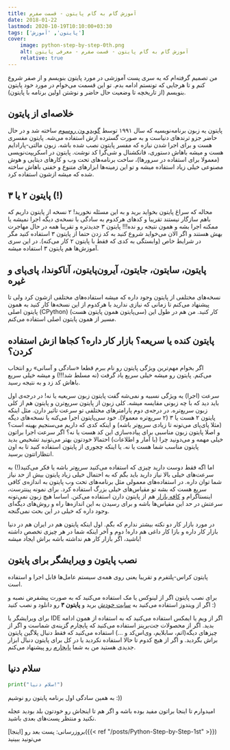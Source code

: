 ```yaml
---
title: آموزش گام به گام پایتون - قسمت صفرم
date: 2018-01-22
lastmod: 2020-10-19T10:10:00+03:30
tags: ['پایتون', 'آموزش']
cover:
    image: python-step-by-step-0th.png
    alt: آموزش گام به گام پایتون - قسمت صفرم - معرفی پایتون
    relative: true
---
```


من تصمیم گرفته‌ام که یه سری پست آموزشی در مورد پایتون بنویسم و از صفر شروع کنم و تا هرجایی که تونستم ادامه بدم. تو این قسمت می‌خوام در مورد خود پایتون بنویسم (از تاریخچه تا وضعیت حال حاضر و نوشتن اولین برنامه با پایتون).

## خلاصه‌ای از پایتون

پایتون یه زبون برنامه‌نویسیه که سال ۱۹۹۱ توسط [گویدو ون روسوم](https://gvanrossum.github.io/) ساخته شد و در حال حاضر جزو ترندهای دنیاست و به صورت گسترده ازش استفاده می‌شه. پایتون مفسری هست و برای اجرا شدن نیازه که مفسر پایتون نصب شده باشه. زبون مالتی-پارادایم هست و میشه باهاش دستوری، فانکشنال و شی‌گرا کد نوشت. پایتون در اسکریپت‌نویسی (معمولا برای استفاده در سرورها)، ساخت برنامه‌های تحت وب و کارهای دیتایی و هوش مصنوعی خیلی زیاد استفاده میشه و تو این زمینه‌ها ابزارهای متنوع و خفنی باهاش ساخته شده که میشه ازشون استفاده کرد.

## پایتون ۲ یا ۳ (!)

محاله که سراغ پایتون بخواید برید و به این مسئله نخورید!
۲ نسخه از پایتون داریم که باهم سازگار نیستند تقریبا و کدهای هرکدوم به سادگی با نسخه‌ی دیگه اجرا نمیشه یا ممکنه اجرا بشه و همون نتیجه رو نده!!!
پایتون ۳ جدیدتره و تقریبا همه در حال مهاجرت بهش هستند و اگر الان می‌خواید شروع کنید به کد زدن حتما از پایتون ۳ استفاده کنید مگر در شرایط خاص (وابستگی به کدی که فقط با پایتون ۲ کار می‌کنه). در این سری آموزش‌ها هم پایتون ۳ استفاده میشه.

## پایتون، سایتون، جایتون، آیرون‌پایتون، آناکوندا، پای‌پای و غیره

نسخه‌های مختلفی از پایتون وجود داره که میشه استفاده‌های مختلفی ازشون کرد ولی تا پیشنهاد می‌کنم تا زمانی که نیازی ندارید با هرکدوم از این نسخه‌ها کار کنید به همون پایتون اصلی (CPython) (سی‌پایتون همون پایتون هست) کار کنید. من هم در طول این مسیر از همون پایتون اصلی استفاده می‌کنم.

## پایتون کنده یا سریعه؟ بازار کار داره؟ کجاها ازش استفاده کردن؟

اگر بخوام مهم‌ترین ویژگی پایتون رو نام ببرم قطعا «سادگی و آسانی» رو انتخاب می‌کنم. پایتون رو میشه خیلی سریع یاد گرفت (نه مسلط شد!!!) و میشه خیلی سریع باهاش کد زد و به نتیجه رسید.

سرعت (اجرا) یه ویژگی نسبیه و نمی‌شه گفت پایتون زبون سریعیه یا نه! در درجه‌ی اول باید دید که با چه زبونی مقایسه میشه. کلی زبون از پایتون سریع‌ترن و پایتون هم از کلی زبون سریع‌تره. در درجه‌ی دوم پارامترهای مختلفی تو سرعت تاثیر دارن. مثل اینکه پایتون ۲ هست یا ۳ (۲ سریع‌تره معمولا). خود سی‌پایتون اجرا می‌کنه یا نسخه‌های دیگه (مثلا پای‌پای می‌تونه تا زیادی سریع‌تر باشه) و اینکه کدی که داریم می‌سنجیم بهینه است؟ و اصلا پایتون زبون مناسبی برای پیاده‌سازی این کد هست یا نه؟
اگر سرعت اجرا براتون خیلی مهمه و می‌دونید چرا (با آمار و اطلاعات) احتمالا خودتون بهتر می‌تونید تشخیص بدید پایتون مناسب شما هست یا نه. یا اینکه چجوری از پایتون استفاده کنید تا به اون انتظاراتتون برسید.

اما اگه فقط دوست دارید چیزی که استفاده می‌کنید سریع‌تر باشه یا فکر می‌کنید(!) به سرعت‌های خیلی بالا نیاز دارید باید بگم که به احتمال خیلی زیاد پایتون بیش از حد نیاز شما توان داره. در استفاده‌های معمولی مثل برنامه‌های تحت وب پایتون به اندازه‌ی کافی سریع هست که بشه تو مقیاس‌های خیلی بزرگ استفاده کرد. برای نمونه پینترست، اینستاگرام و [کافه بازار](https://tech.cafebazaar.ir/%D8%A7%D8%B2-%D9%87%D8%B2%D8%A7%D8%B1%D8%A7%D9%86-%D8%AF%D8%B1%D8%AE%D9%88%D8%A7%D8%B3%D8%AA-%D8%AF%D8%B1-%D8%B1%D9%88%D8%B2-%D8%A8%D9%87-%D9%87%D8%B2%D8%A7%D8%B1%D8%A7%D9%86-%D8%AF%D8%B1%D8%AE%D9%88%D8%A7%D8%B3%D8%AA-%D8%AF%D8%B1-%D8%AB%D8%A7%D9%86%DB%8C%D9%87-egnaiq0ixbub) هم از پایتون دارن استفاده می‌کنن. اساسا هیچ زبون نمی‌تونه سرعتش در حد این مقیاس‌ها باشه و برای رسیدن به این اندازه‌ها راه و روش‌های دیگه‌ای وجود داره که خیلی در این بحث نمی‌گنجه.

در مورد بازار کار دو نکته بیشتر ندارم که بگم. اول اینکه پایتون هم در ایران هم در دنیا بازار کار داره و بازا کار داغی هم داره! دوم و آخر اینکه شما در هر چیزی تخصص داشته باشید، اگر بازار کار هم نداشته باشه براش ایجاد میشه!

## نصب پایتون و ویرایشگر برای پایتون

پایتون کراس-پلتفرم و تقریبا یعنی روی همه‌ی سیستم عامل‌ها قابل اجرا و استفاده است.

برای نصب پایتون اگر از لینوکس یا مک استفاده می‌کنید که به صورت پیشفرض نصبه و اگر از ویندوز استفاده می‌کنید به [سایت خودش](https://python.org/) برید و **پایتون ۳** رو دانلود و نصب کنید :)

برای ویرایشگر یا IDE اگر از ویم یا ایمکس استفاده می‌کنید که به استفاده از همون ادامه بدید. اگر از محصولات جت‌برینز استفاده می‌کنید که پایچارم گزینه‌ی شماست و اگر از چیزهای دیگه(اتم، سابلایم، وی‌اس‌کد و ...) استفاده می‌کنید که فقط دنبال پلاگین پایتون براش بگردید. و اگر از هیچ کدوم تا حالا استفاده نکردید یا در کل برای پایتون دنبال ابزار جدیدی هستید من به شما [پایچارم](https://www.jetbrains.com/pycharm/) رو پیشنهاد می‌کنم.

## سلام دنیا

```python
print("سلام دنیا!")
```

به همین سادگی اول برنامه پایتون رو نوشیم :))

امیدوارم تا اینجا براتون مفید بوده باشه و اگر هم تا اینجاش رو خودتون بلد بودید عجله نکنید و منتظر پست‌های بعدی باشید.

بروزرسانی: پست بعد رو [اینجا]({{< ref "/posts/Python-Step-by-Step-1st" >}}) می‌تونید ببینید
